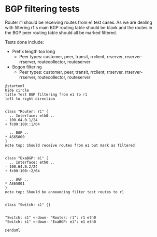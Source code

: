 # BGP filtering tests

Router r1 should be receiving routes from e1 test cases. As we are dealing with filtering r1's main BGP routing table should be blank and the routes in the BGP peer routing table should all be marked filtered.

Tests done include:
  * Prefix length too long
    * Peer types: customer, peer, transit, rrclient, rrserver, rrserver-rrserver, routecollector, routeserver
  * Bogon filtering
    * Peer types: customer, peer, transit, rrclient, rrserver, rrserver-rrserver, routecollector, routeserver


```plantuml
@startuml
hide circle
title Test BGP filtering from e1 to r1
left to right direction


class "Router: r1" {
  .. Interface: eth0 ..
- 100.64.0.1/24
+ fc00:100::1/64

  .. BGP ..
* AS65000
}
note top: Should receive routes from e1 but mark as filtered


class "ExaBGP: e1" {
  .. Interface: eth0 ..
- 100.64.0.2/24
+ fc00:100::2/64

  .. BGP ..
* AS65001
}
note top: Should be announcing filter test routes to r1


class "Switch: s1" {}


"Switch: s1" <-down- "Router: r1": r1 eth0
"Switch: s1" <-down- "ExaBGP: e1": e1 eth0

@enduml
```

